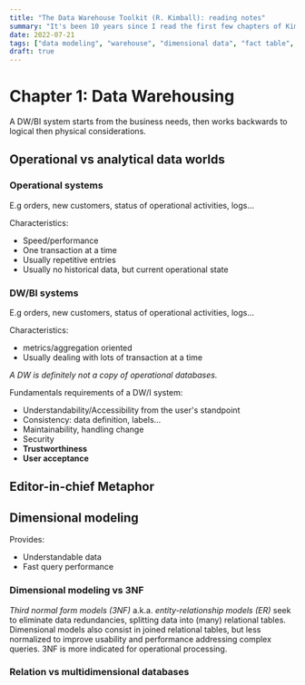 ```yaml
---
title: "The Data Warehouse Toolkit (R. Kimball): reading notes"
summary: "It's been 10 years since I read the first few chapters of Kimball's data warehousing bible. It would have been smart to take notes at the time. Better late than never!"
date: 2022-07-21
tags: ["data modeling", "warehouse", "dimensional data", "fact table", "data engineering"]
draft: true
---
```


# Chapter 1: Data Warehousing

A DW/BI system starts from the business needs, then works backwards to logical then physical considerations.

## Operational vs analytical data worlds

### Operational systems

E.g orders, new customers, status of operational activities, logs...

Characteristics:
* Speed/performance
* One transaction at a time
* Usually repetitive entries
* Usually no historical data, but current operational state

### DW/BI systems

E.g orders, new customers, status of operational activities, logs...

Characteristics:
* metrics/aggregation oriented
* Usually dealing with lots of transaction at a time

*A DW is definitely not a copy of operational databases.*

Fundamentals requirements of a DW/I system:
* Understandability/Accessibility from the user's standpoint
* Consistency: data definition, labels...
* Maintainability, handling change
* Security
* **Trustworthiness**
* **User acceptance**

## Editor-in-chief Metaphor

## Dimensional modeling

Provides:
* Understandable data
* Fast query performance

### Dimensional modeling vs 3NF

*Third normal form models (3NF)* a.k.a. *entity-relationship models (ER)* seek to eliminate data redundancies, splitting data into (many) relational tables. Dimensional models also consist in joined relational tables, but less normalized to improve usability and performance addressing complex queries. 3NF is more indicated for operational processing.

### Relation vs multidimensional databases



